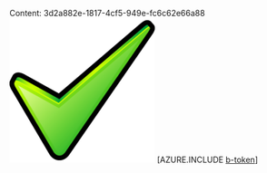 Content: 3d2a882e-1817-4cf5-949e-fc6c62e66a88![image](13e88ab0-243b-4493-b09b-cf6ba4b82904.png)
[AZURE.INCLUDE [b-token](ba2e9634-b075-4dd7-b7d3-1280ca676351.md)]
